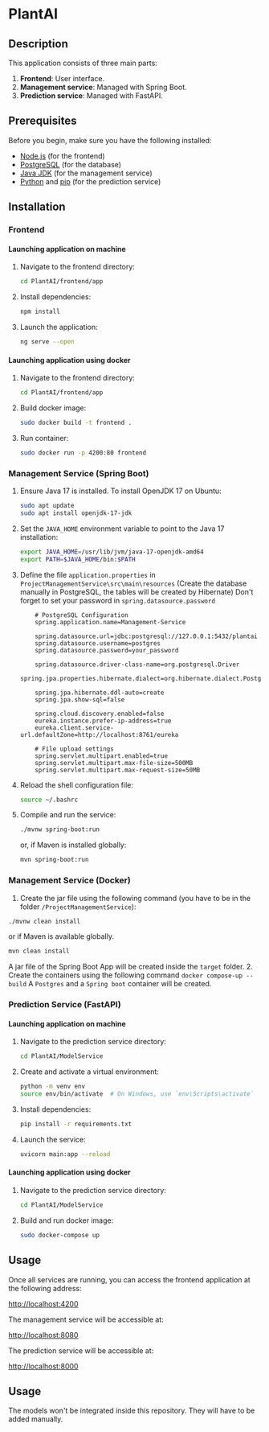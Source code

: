 # PlantAI

## Description
This application consists of three main parts:
1. **Frontend**: User interface.
2. **Management service**: Managed with Spring Boot.
3. **Prediction service**: Managed with FastAPI.

## Prerequisites
Before you begin, make sure you have the following installed:
- [Node.js](https://nodejs.org/) (for the frontend)
- [PostgreSQL](https://www.postgresql.org/download/) (for the database)
- [Java JDK](https://www.oracle.com/java/technologies/javase-downloads.html) (for the management service)
- [Python](https://python.org/downloads/) and [pip](https://pip.pypa.io/en/stable/installation/) (for the prediction service)

## Installation
### Frontend
#### Launching application on machine
1. Navigate to the frontend directory:
    ```bash
    cd PlantAI/frontend/app
    ```
2. Install dependencies:
    ```bash
    npm install
    ```
3. Launch the application:
    ```bash
    ng serve --open 
    ```

#### Launching application using docker
1. Navigate to the frontend directory:
    ```bash
    cd PlantAI/frontend/app
    ```
2. Build docker image:
    ```bash
    sudo docker build -t frontend .
    ```
3. Run container:
    ```bash
    sudo docker run -p 4200:80 frontend
    ```

### Management Service (Spring Boot)

1. Ensure Java 17 is installed. To install OpenJDK 17 on Ubuntu:
    ```bash
    sudo apt update
    sudo apt install openjdk-17-jdk
    ```
2. Set the `JAVA_HOME` environment variable to point to the Java 17 installation:
    ```bash
    export JAVA_HOME=/usr/lib/jvm/java-17-openjdk-amd64
    export PATH=$JAVA_HOME/bin:$PATH
    ```
3. Define the file `application.properties` in `ProjectManagementService\src\main\resources` (Create the database manually in PostgreSQL, the tables will be created by Hibernate) 
Don't forget to set your password in `spring.datasource.password`
    ```
        # PostgreSQL Configuration
        spring.application.name=Management-Service

        spring.datasource.url=jdbc:postgresql://127.0.0.1:5432/plantai
        spring.datasource.username=postgres
        spring.datasource.password=your_password

        spring.datasource.driver-class-name=org.postgresql.Driver
        spring.jpa.properties.hibernate.dialect=org.hibernate.dialect.PostgreSQLDialect

        spring.jpa.hibernate.ddl-auto=create
        spring.jpa.show-sql=false

        spring.cloud.discovery.enabled=false
        eureka.instance.prefer-ip-address=true
        eureka.client.service-url.defaultZone=http://localhost:8761/eureka

        # File upload settings
        spring.servlet.multipart.enabled=true
        spring.servlet.multipart.max-file-size=500MB
        spring.servlet.multipart.max-request-size=50MB
    ```
4. Reload the shell configuration file:
    ```bash
    source ~/.bashrc
    ```
5. Compile and run the service:
    ```bash
    ./mvnw spring-boot:run
    ```
   or, if Maven is installed globally:
    ```bash
    mvn spring-boot:run
    ```


### Management Service (Docker)
1. Create the jar file using the following command (you have to be in the folder `/ProjectManagementService`):
```bash
./mvnw clean install
```
or if Maven is available globally.
```bash
mvn clean install
```
A jar file of the Spring Boot App will be created inside the `target` folder.
2. Create the containers using the following command `docker compose-up --build`
A `Postgres` and a `Spring boot` container will be created.

### Prediction Service (FastAPI)

#### Launching application on machine

1. Navigate to the prediction service directory:
    ```bash
    cd PlantAI/ModelService
    ```
2. Create and activate a virtual environment:
    ```bash
    python -m venv env
    source env/bin/activate  # On Windows, use `env\Scripts\activate`
    ```
3. Install dependencies:
    ```bash
    pip install -r requirements.txt
    ```
4. Launch the service:
    ```bash
    uvicorn main:app --reload
    ```

#### Launching application using docker

1. Navigate to the prediction service directory:
    ```bash
    cd PlantAI/ModelService
    ```
2. Build and run docker image:
    ```bash
    sudo docker-compose up
    ```

## Usage
Once all services are running, you can access the frontend application at the following address:

[http://localhost:4200](http://localhost:4200)

The management service will be accessible at:

[http://localhost:8080](http://localhost:8080)

The prediction service will be accessible at:

[http://localhost:8000](http://localhost:8000)

## Usage
The models won't be integrated inside this repository. They will have to be added manually.